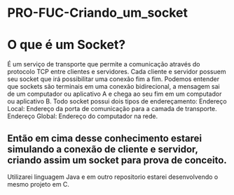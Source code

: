 # PRO-FUC-Criando_um_socket
# O que é um Socket? 
É um serviço de transporte que permite a comunicação através do protocolo TCP entre clientes e servidores. Cada cliente e servidor possuem seu socket que irá possibilitar uma conexão fim a fim. Podemos entender que sockets são terminais em uma conexão bidirecional, a mensagem sai de um computador ou aplicativo A e chega ao seu fim em um computador ou aplicativo B. Todo socket possui dois tipos de endereçamento: Endereço Local: Endereço da porta de comunicação para a camada de transporte. Endereço Global: Endereço do computador na rede.

## Então em cima desse conhecimento estarei simulando a conexão de cliente e servidor, criando assim um socket para prova de conceito.
Utilizarei linguagem Java e em outro repositorio estarei desenvolvendo o mesmo projeto em C.

